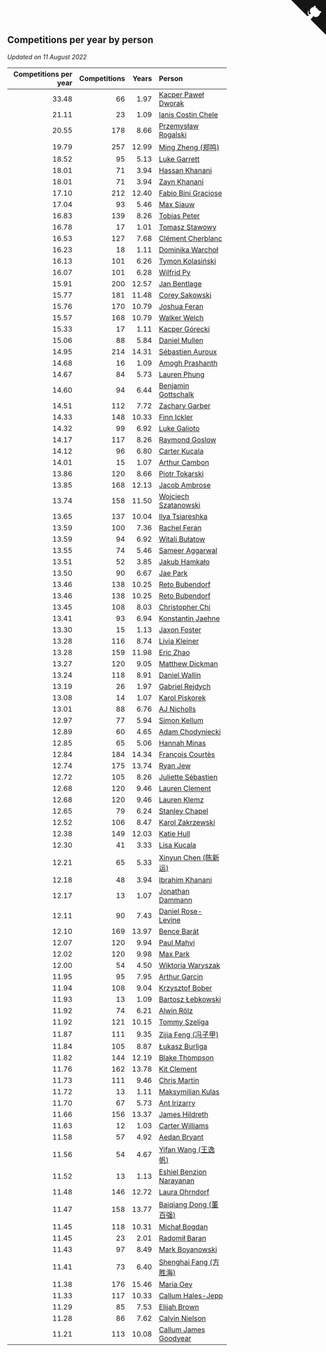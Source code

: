 ## Competitions per year by person

*Updated on 11 August 2022*

| Competitions per year | Competitions | Years | Person |
| ---: | ---: | ---: | :--- |
| 33.48 | 66 | 1.97 | [Kacper Paweł Dworak](https://www.worldcubeassociation.org/persons/2020DWOR01) |
| 21.11 | 23 | 1.09 | [Ianis Costin Chele](https://www.worldcubeassociation.org/persons/2021CHEL01) |
| 20.55 | 178 | 8.66 | [Przemysław Rogalski](https://www.worldcubeassociation.org/persons/2013ROGA02) |
| 19.79 | 257 | 12.99 | [Ming Zheng (郑鸣)](https://www.worldcubeassociation.org/persons/2009ZHEN11) |
| 18.52 | 95 | 5.13 | [Luke Garrett](https://www.worldcubeassociation.org/persons/2017GARR05) |
| 18.01 | 71 | 3.94 | [Hassan Khanani](https://www.worldcubeassociation.org/persons/2018KHAN26) |
| 18.01 | 71 | 3.94 | [Zayn Khanani](https://www.worldcubeassociation.org/persons/2018KHAN28) |
| 17.10 | 212 | 12.40 | [Fabio Bini Graciose](https://www.worldcubeassociation.org/persons/2010GRAC02) |
| 17.04 | 93 | 5.46 | [Max Siauw](https://www.worldcubeassociation.org/persons/2017SIAU02) |
| 16.83 | 139 | 8.26 | [Tobias Peter](https://www.worldcubeassociation.org/persons/2014PETE03) |
| 16.78 | 17 | 1.01 | [Tomasz Stawowy](https://www.worldcubeassociation.org/persons/2021STAW01) |
| 16.53 | 127 | 7.68 | [Clément Cherblanc](https://www.worldcubeassociation.org/persons/2014CHER05) |
| 16.23 | 18 | 1.11 | [Dominika Warchoł](https://www.worldcubeassociation.org/persons/2021WARC01) |
| 16.13 | 101 | 6.26 | [Tymon Kolasiński](https://www.worldcubeassociation.org/persons/2016KOLA02) |
| 16.07 | 101 | 6.28 | [Wilfrid Py](https://www.worldcubeassociation.org/persons/2016PYWI01) |
| 15.91 | 200 | 12.57 | [Jan Bentlage](https://www.worldcubeassociation.org/persons/2010BENT01) |
| 15.77 | 181 | 11.48 | [Corey Sakowski](https://www.worldcubeassociation.org/persons/2011SAKO01) |
| 15.76 | 170 | 10.79 | [Joshua Feran](https://www.worldcubeassociation.org/persons/2011FERA01) |
| 15.57 | 168 | 10.79 | [Walker Welch](https://www.worldcubeassociation.org/persons/2011WELC01) |
| 15.33 | 17 | 1.11 | [Kacper Górecki](https://www.worldcubeassociation.org/persons/2021GORE01) |
| 15.06 | 88 | 5.84 | [Daniel Mullen](https://www.worldcubeassociation.org/persons/2016MULL04) |
| 14.95 | 214 | 14.31 | [Sébastien Auroux](https://www.worldcubeassociation.org/persons/2008AURO01) |
| 14.68 | 16 | 1.09 | [Amogh Prashanth](https://www.worldcubeassociation.org/persons/2021PRAS01) |
| 14.67 | 84 | 5.73 | [Lauren Phung](https://www.worldcubeassociation.org/persons/2016PHUN02) |
| 14.60 | 94 | 6.44 | [Benjamin Gottschalk](https://www.worldcubeassociation.org/persons/2016GOTT01) |
| 14.51 | 112 | 7.72 | [Zachary Garber](https://www.worldcubeassociation.org/persons/2014GARB01) |
| 14.33 | 148 | 10.33 | [Finn Ickler](https://www.worldcubeassociation.org/persons/2012ICKL01) |
| 14.32 | 99 | 6.92 | [Luke Galioto](https://www.worldcubeassociation.org/persons/2015GALI02) |
| 14.17 | 117 | 8.26 | [Raymond Goslow](https://www.worldcubeassociation.org/persons/2014GOSL01) |
| 14.12 | 96 | 6.80 | [Carter Kucala](https://www.worldcubeassociation.org/persons/2015KUCA01) |
| 14.01 | 15 | 1.07 | [Arthur Cambon](https://www.worldcubeassociation.org/persons/2021CAMB01) |
| 13.86 | 120 | 8.66 | [Piotr Tokarski](https://www.worldcubeassociation.org/persons/2013TOKA01) |
| 13.85 | 168 | 12.13 | [Jacob Ambrose](https://www.worldcubeassociation.org/persons/2010AMBR01) |
| 13.74 | 158 | 11.50 | [Wojciech Szatanowski](https://www.worldcubeassociation.org/persons/2011SZAT01) |
| 13.65 | 137 | 10.04 | [Ilya Tsiareshka](https://www.worldcubeassociation.org/persons/2012TERE01) |
| 13.59 | 100 | 7.36 | [Rachel Feran](https://www.worldcubeassociation.org/persons/2015FERA01) |
| 13.59 | 94 | 6.92 | [Witali Bułatow](https://www.worldcubeassociation.org/persons/2015BUAT01) |
| 13.55 | 74 | 5.46 | [Sameer Aggarwal](https://www.worldcubeassociation.org/persons/2017AGGA01) |
| 13.51 | 52 | 3.85 | [Jakub Hamkało](https://www.worldcubeassociation.org/persons/2018HAMK01) |
| 13.50 | 90 | 6.67 | [Jae Park](https://www.worldcubeassociation.org/persons/2015PARK24) |
| 13.46 | 138 | 10.25 | [Reto Bubendorf](https://www.worldcubeassociation.org/persons/2012BUBE01) |
| 13.46 | 138 | 10.25 | [Reto Bubendorf](https://www.worldcubeassociation.org/persons/2012BUBE01) |
| 13.45 | 108 | 8.03 | [Christopher Chi](https://www.worldcubeassociation.org/persons/2014CHIC01) |
| 13.41 | 93 | 6.94 | [Konstantin Jaehne](https://www.worldcubeassociation.org/persons/2015JAEH01) |
| 13.30 | 15 | 1.13 | [Jaxon Foster](https://www.worldcubeassociation.org/persons/2021FOST01) |
| 13.28 | 116 | 8.74 | [Livia Kleiner](https://www.worldcubeassociation.org/persons/2013KLEI03) |
| 13.28 | 159 | 11.98 | [Eric Zhao](https://www.worldcubeassociation.org/persons/2010ZHAO19) |
| 13.27 | 120 | 9.05 | [Matthew Dickman](https://www.worldcubeassociation.org/persons/2013DICK01) |
| 13.24 | 118 | 8.91 | [Daniel Wallin](https://www.worldcubeassociation.org/persons/2013WALL03) |
| 13.19 | 26 | 1.97 | [Gabriel Rejdych](https://www.worldcubeassociation.org/persons/2020REJD01) |
| 13.08 | 14 | 1.07 | [Karol Piskorek](https://www.worldcubeassociation.org/persons/2021PISK01) |
| 13.01 | 88 | 6.76 | [AJ Nicholls](https://www.worldcubeassociation.org/persons/2015NICH04) |
| 12.97 | 77 | 5.94 | [Simon Kellum](https://www.worldcubeassociation.org/persons/2016KELL12) |
| 12.89 | 60 | 4.65 | [Adam Chodyniecki](https://www.worldcubeassociation.org/persons/2017CHOD02) |
| 12.85 | 65 | 5.06 | [Hannah Minas](https://www.worldcubeassociation.org/persons/2017MINA04) |
| 12.84 | 184 | 14.34 | [François Courtès](https://www.worldcubeassociation.org/persons/2008COUR01) |
| 12.74 | 175 | 13.74 | [Ryan Jew](https://www.worldcubeassociation.org/persons/2008JEWR01) |
| 12.72 | 105 | 8.26 | [Juliette Sébastien](https://www.worldcubeassociation.org/persons/2014SEBA01) |
| 12.68 | 120 | 9.46 | [Lauren Clement](https://www.worldcubeassociation.org/persons/2013KLEM01) |
| 12.68 | 120 | 9.46 | [Lauren Klemz](https://www.worldcubeassociation.org/persons/2013KLEM01) |
| 12.65 | 79 | 6.24 | [Stanley Chapel](https://www.worldcubeassociation.org/persons/2016CHAP04) |
| 12.52 | 106 | 8.47 | [Karol Zakrzewski](https://www.worldcubeassociation.org/persons/2014ZAKR01) |
| 12.38 | 149 | 12.03 | [Katie Hull](https://www.worldcubeassociation.org/persons/2010HULL01) |
| 12.30 | 41 | 3.33 | [Lisa Kucala](https://www.worldcubeassociation.org/persons/2019KUCA01) |
| 12.21 | 65 | 5.33 | [Xinyun Chen (陈新运)](https://www.worldcubeassociation.org/persons/2017CHEN36) |
| 12.18 | 48 | 3.94 | [Ibrahim Khanani](https://www.worldcubeassociation.org/persons/2018KHAN27) |
| 12.17 | 13 | 1.07 | [Jonathan Dammann](https://www.worldcubeassociation.org/persons/2021DAMM01) |
| 12.11 | 90 | 7.43 | [Daniel Rose-Levine](https://www.worldcubeassociation.org/persons/2015ROSE01) |
| 12.10 | 169 | 13.97 | [Bence Barát](https://www.worldcubeassociation.org/persons/2008BARA01) |
| 12.07 | 120 | 9.94 | [Paul Mahvi](https://www.worldcubeassociation.org/persons/2012MAHV01) |
| 12.02 | 120 | 9.98 | [Max Park](https://www.worldcubeassociation.org/persons/2012PARK03) |
| 12.00 | 54 | 4.50 | [Wiktoria Waryszak](https://www.worldcubeassociation.org/persons/2018WARY01) |
| 11.95 | 95 | 7.95 | [Arthur Garcin](https://www.worldcubeassociation.org/persons/2014GARC27) |
| 11.94 | 108 | 9.04 | [Krzysztof Bober](https://www.worldcubeassociation.org/persons/2013BOBE01) |
| 11.93 | 13 | 1.09 | [Bartosz Łebkowski](https://www.worldcubeassociation.org/persons/2021LEBK01) |
| 11.92 | 74 | 6.21 | [Alwin Rölz](https://www.worldcubeassociation.org/persons/2016ROLZ01) |
| 11.92 | 121 | 10.15 | [Tommy Szeliga](https://www.worldcubeassociation.org/persons/2012SZEL01) |
| 11.87 | 111 | 9.35 | [Zijia Feng (冯子甲)](https://www.worldcubeassociation.org/persons/2013FENG02) |
| 11.84 | 105 | 8.87 | [Łukasz Burliga](https://www.worldcubeassociation.org/persons/2013BURL01) |
| 11.82 | 144 | 12.19 | [Blake Thompson](https://www.worldcubeassociation.org/persons/2010THOM03) |
| 11.76 | 162 | 13.78 | [Kit Clement](https://www.worldcubeassociation.org/persons/2008CLEM01) |
| 11.73 | 111 | 9.46 | [Chris Martin](https://www.worldcubeassociation.org/persons/2013MART03) |
| 11.72 | 13 | 1.11 | [Maksymilian Kulas](https://www.worldcubeassociation.org/persons/2021KULA02) |
| 11.70 | 67 | 5.73 | [Ant Irizarry](https://www.worldcubeassociation.org/persons/2016IRIZ02) |
| 11.66 | 156 | 13.37 | [James Hildreth](https://www.worldcubeassociation.org/persons/2009HILD01) |
| 11.63 | 12 | 1.03 | [Carter Williams](https://www.worldcubeassociation.org/persons/2021WILL06) |
| 11.58 | 57 | 4.92 | [Aedan Bryant](https://www.worldcubeassociation.org/persons/2017BRYA06) |
| 11.56 | 54 | 4.67 | [Yifan Wang (王逸帆)](https://www.worldcubeassociation.org/persons/2017WANY29) |
| 11.52 | 13 | 1.13 | [Eshiel Benzion Narayanan](https://www.worldcubeassociation.org/persons/2021NARA03) |
| 11.48 | 146 | 12.72 | [Laura Ohrndorf](https://www.worldcubeassociation.org/persons/2009OHRN01) |
| 11.47 | 158 | 13.77 | [Baiqiang Dong (董百强)](https://www.worldcubeassociation.org/persons/2008DONG06) |
| 11.45 | 118 | 10.31 | [Michał Bogdan](https://www.worldcubeassociation.org/persons/2012BOGD01) |
| 11.45 | 23 | 2.01 | [Radomił Baran](https://www.worldcubeassociation.org/persons/2020BARA02) |
| 11.43 | 97 | 8.49 | [Mark Boyanowski](https://www.worldcubeassociation.org/persons/2014BOYA01) |
| 11.41 | 73 | 6.40 | [Shenghai Fang (方胜海)](https://www.worldcubeassociation.org/persons/2016FANG01) |
| 11.38 | 176 | 15.46 | [Maria Oey](https://www.worldcubeassociation.org/persons/2007OEYM01) |
| 11.33 | 117 | 10.33 | [Callum Hales-Jepp](https://www.worldcubeassociation.org/persons/2012HALE01) |
| 11.29 | 85 | 7.53 | [Elijah Brown](https://www.worldcubeassociation.org/persons/2015BROW03) |
| 11.28 | 86 | 7.62 | [Calvin Nielson](https://www.worldcubeassociation.org/persons/2014NIEL03) |
| 11.21 | 113 | 10.08 | [Callum James Goodyear](https://www.worldcubeassociation.org/persons/2012GOOD02) |


<a href="https://github.com/jonatanklosko/wca_statistics" class="github-corner" aria-label="View source on Github"><svg width="80" height="80" viewBox="0 0 250 250" style="fill:#151513; color:#fff; position: absolute; top: 0; border: 0; right: 0;" aria-hidden="true"><path d="M0,0 L115,115 L130,115 L142,142 L250,250 L250,0 Z"></path><path d="M128.3,109.0 C113.8,99.7 119.0,89.6 119.0,89.6 C122.0,82.7 120.5,78.6 120.5,78.6 C119.2,72.0 123.4,76.3 123.4,76.3 C127.3,80.9 125.5,87.3 125.5,87.3 C122.9,97.6 130.6,101.9 134.4,103.2" fill="currentColor" style="transform-origin: 130px 106px;" class="octo-arm"></path><path d="M115.0,115.0 C114.9,115.1 118.7,116.5 119.8,115.4 L133.7,101.6 C136.9,99.2 139.9,98.4 142.2,98.6 C133.8,88.0 127.5,74.4 143.8,58.0 C148.5,53.4 154.0,51.2 159.7,51.0 C160.3,49.4 163.2,43.6 171.4,40.1 C171.4,40.1 176.1,42.5 178.8,56.2 C183.1,58.6 187.2,61.8 190.9,65.4 C194.5,69.0 197.7,73.2 200.1,77.6 C213.8,80.2 216.3,84.9 216.3,84.9 C212.7,93.1 206.9,96.0 205.4,96.6 C205.1,102.4 203.0,107.8 198.3,112.5 C181.9,128.9 168.3,122.5 157.7,114.1 C157.9,116.9 156.7,120.9 152.7,124.9 L141.0,136.5 C139.8,137.7 141.6,141.9 141.8,141.8 Z" fill="currentColor" class="octo-body"></path></svg></a><style>.github-corner:hover .octo-arm{animation:octocat-wave 560ms ease-in-out}@keyframes octocat-wave{0%,100%{transform:rotate(0)}20%,60%{transform:rotate(-25deg)}40%,80%{transform:rotate(10deg)}}@media (max-width:500px){.github-corner:hover .octo-arm{animation:none}.github-corner .octo-arm{animation:octocat-wave 560ms ease-in-out}}</style>
